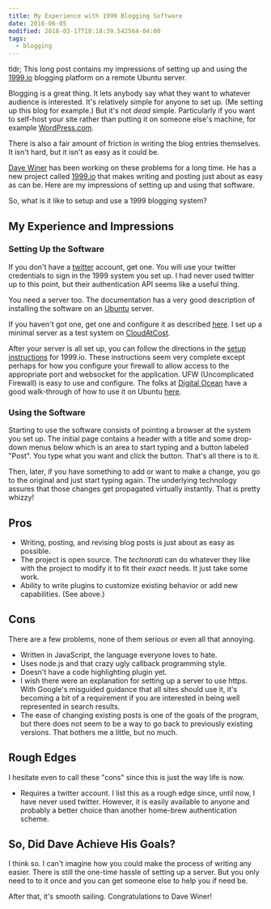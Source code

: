 ```yaml
---
title: My Experience with 1999 Blogging Software
date: 2016-06-05
modified: 2018-03-17T10:18:39.542564-04:00
tags:
  - blogging
---
```


tldr; This long post contains my impressions of setting up and using the [1999.io](http://1999.io/) blogging platform on a remote Ubuntu server.

Blogging is a great thing. It lets anybody say what they want to whatever audience is interested. It's relatively simple for anyone to set up. (Me setting up this blog for example.) But it's not *dead* simple. Particularly if you want to self-host your site rather than putting it on someone else's machine, for example [WordPress.com](https://wordpress.com/).

There is also a fair amount of friction in writing the blog entries themselves. It isn't hard, but it isn't as easy as it could be.

[Dave Winer](https://en.wikipedia.org/wiki/Dave_Winer) has been working on these problems for a long time. He has a new project called [1999.io](http://1999.io/) that makes writing and posting just about as easy as can be. Here are my impressions of setting up and using that software.

So, what is it like to setup and use a 1999 blogging system?

## My Experience and Impressions ##

### Setting Up the Software ###

If you don't have a [twitter](https://twitter.com/) account, get one. You will use your twitter credentials to sign in the 1999 system you set up. I had never used twitter up to this point, but their authentication API seems like a useful thing.

You need a server too. The documentation has a very good description of installing the software on an [Ubuntu](http://www.ubuntu.com/) server.

If you haven't got one, get one and configure it as described [here](http://yo-dave.com/2016/08/10/2016-08-10-my-server-setup-process/). I set up a minimal server as a test system on [CloudAtCost](http://cloudatcost.com/).

After your server is all set up, you can follow the directions in the [setup instructions](https://github.com/scripting/1999-project/blob/master/docs/setup.md) for 1999.io. These instructions seem very complete except perhaps for how you configure your firewall to allow access to the appropriate port and websocket for the application. UFW (Uncomplicated Firewall) is easy to use and configure. The folks at [Digital Ocean](https://www.digitalocean.com/) have a good walk-through of how to use it on Ubuntu [here](https://www.digitalocean.com/community/tutorials/how-to-set-up-a-firewall-with-ufw-on-ubuntu-14-04).

### Using the Software ###

Starting to use the software consists of pointing a browser at the system you set up. The initial page contains a header with a title and some drop-down menus below which is an area to start typing and a button labeled "Post". You type what you want and click the button. That's all there is to it.

Then, later, if you have something to add or want to make a change, you go to the original and just start typing again. The underlying technology assures that those changes get propagated virtually instantly. That is pretty whizzy!

## Pros ##

- Writing, posting, and revising blog posts is just about as easy as possible.
- The project is open source. The *technorati* can do whatever they like with the project to modify it to fit their *exact* needs. It just take some work.
- Ability to write plugins to customize existing behavior or add new capabilities. (See above.)

## Cons ##

There are a few problems, none of them serious or even all that annoying.

- Written in JavaScript, the language everyone loves to hate.
- Uses node.js and that crazy ugly callback programming style.
- Doesn't have a code highlighting plugin yet.
- I wish there were an explanation for setting up a server to use https. With Google's misguided guidance that all sites should use it, it's becoming a bit of a requirement if you are interested in being well represented in search results.
- The ease of changing existing posts is one of the goals of the program, but there does not seem to be a way to go back to previously existing versions. That bothers me a little, but no much.

## Rough Edges ##

I hesitate even to call these "cons" since this is just the way life is now.

- Requires a twitter account. I list this as a rough edge since, until now, I have never used twitter. However, it is easily available to anyone and probably a better choice than another home-brew authentication scheme.

## So, Did Dave Achieve His Goals? ##

I think so. I can't imagine how you could make the process of writing any easier. There is still the one-time hassle of setting up a server. But you only need to to it once and you can get someone else to help you if need be.

After that, it's smooth sailing. Congratulations to Dave Winer!